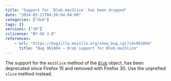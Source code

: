 ```yaml
---
title: "Support for `Blob.mozSlice` has been dropped"
date: "2014-03-21T04:50:04-04:00"
categories: ["dom"]
tags: []
versions: ["30"]
cclicense: "BY-SA 3.0"
references:
    - url: "https://bugzilla.mozilla.org/show_bug.cgi?id=961804"
      title: "Bug 961804 – Drop support for Blob.mozSlice"
---
```

The support for the `mozSlice` method of the [`Blob`](https://developer.mozilla.org/en-US/docs/Web/API/Blob) object, has been deprecated since Firefox 15 and removed with Firefox 30. Use the unprefied `slice` method instead.
